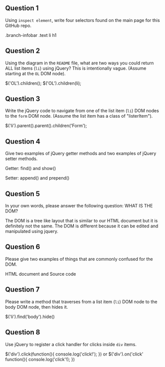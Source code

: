 ## Question 1

Using `inspect element`, write four selectors found on the main page for this
GitHub repo.

<!-- your answer starts here -->
.branch-infobar
.text
li
h1
<!-- your answer ends here -->

## Question 2

Using the diagram in the `README` file, what are two ways you could return ALL
list items (`li`) using jQuery? This is intentionally vague. (Assume starting
at the `OL` DOM node).

<!-- your answer starts here -->
$('OL').children();
$('OL').children(li);
<!-- your answer ends here -->

## Question 3

Write the jQuery code to navigate from one of the list item (`li`) DOM nodes to
the `form` DOM node. (Assume the list item has a class of "listerItem").

<!-- your answer starts here -->
$('li').parent().parent().children('Form');
<!-- your answer ends here -->

## Question 4

Give two examples of jQuery getter methods and two examples of jQuery setter
methods.

<!-- your answer starts here -->
Getter: find() and show()

Setter: append() and prepend()
<!-- your answer ends here -->

## Question 5

In your own words, please answer the following question: WHAT IS THE DOM?

<!-- your answer starts here -->
The DOM is a tree like layout that is similar to our HTML document but it is definitely not the same. The DOM is different because it can be edited and manipulated using jquery.
<!-- your answer ends here -->

## Question 6

Please give two examples of things that are commonly confused for the DOM.

<!-- your answer starts here -->
HTML document and Source code
<!-- your answer ends here -->

## Question 7

Please write a method that traverses from a list item (`li`) DOM node to the
body DOM node, then hides it.

<!-- your answer starts here -->
$('li').find('body').hide()
<!-- your answer ends here -->

## Question 8

Use jQuery to register a click handler for clicks inside `div` items.

<!-- your answer starts here -->
$('div').click(function(){
  console.log('click!');
})
or
$('div').on('click' function(){
  console.log('click'!);
})
<!-- your answer ends here -->
